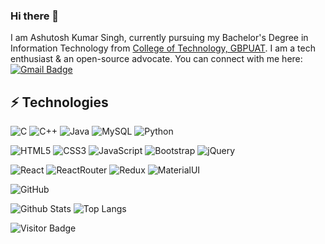 ### Hi there 👋

I am Ashutosh Kumar Singh, currently pursuing my Bachelor's Degree in Information Technology from [College of Technology, GBPUAT](http://gbpuat-tech.ac.in/index.php). I am a tech enthusiast & an open-source advocate. You can connect with me here: [![Gmail Badge](https://img.shields.io/badge/-ashutosh44ks@gmail.com-c14438?style=flat-square&logo=Gmail&logoColor=white&link=mailto:ashutosh44ks@gmail.com)](mailto:ashutosh44ks@gmail.com) 
<!-- [![Linkedin Badge](https://img.shields.io/badge/-ashutosh44ks-blue?style=flat-square&logo=Linkedin&logoColor=white&link=https://www.linkedin.com/in/ashutosh44ks/)](https://www.linkedin.com/in/ashutosh44ks/) -->



## ⚡ Technologies

![C](https://img.shields.io/badge/c-%2300599C.svg?style=for-the-badge&logo=c&logoColor=white)
![C++](https://img.shields.io/badge/c++-%2300599C.svg?style=for-the-badge&logo=c%2B%2B&logoColor=white)
![Java](https://img.shields.io/badge/-java-E34A86?style=for-the-badge&logo=java)
![MySQL](https://img.shields.io/badge/-MySQL-black?style=for-the-badge&logo=mysql)
![Python](https://img.shields.io/badge/-Python-black?style=for-the-badge&logo=Python)

![HTML5](https://img.shields.io/badge/-HTML5-E34F26?style=for-the-badge&logo=html5&logoColor=white)
![CSS3](https://img.shields.io/badge/-CSS3-1572B6?style=for-the-badge&logo=css3)
![JavaScript](https://img.shields.io/badge/-JavaScript-black?style=for-the-badge&logo=javascript)
![Bootstrap](https://img.shields.io/badge/-Bootstrap-563D7C?style=for-the-badge&logo=bootstrap)
![jQuery](https://img.shields.io/badge/jQuery-0769AD?style=for-the-badge&logo=jquery&logoColor=white)

![React](https://img.shields.io/badge/-React-black?style=for-the-badge&logo=react)
![ReactRouter](https://img.shields.io/badge/React_Router-CA4245?style=for-the-badge&logo=react-router&logoColor=white)
![Redux](https://img.shields.io/badge/-Redux-563D7C?style=for-the-badge&logo=redux)
![MaterialUI](https://img.shields.io/badge/Material%20UI-007FFF?style=for-the-badge&logo=mui&logoColor=white)


![GitHub](https://img.shields.io/badge/-GitHub-181717?style=for-the-badge&logo=github)

![Github Stats](https://github-readme-stats.vercel.app/api?username=ashutosh44ks&count_private=true&show_icons=true&include_all_commits=true)
![Top Langs](https://github-readme-stats.vercel.app/api/top-langs/?username=ashutosh44ks&hide=TeX&layout=compact)

![Visitor Badge](https://visitor-badge.laobi.icu/badge?page_id=ashutosh44ks)
<!--
**ashutosh44ks/ashutosh44ks** is a ✨ _special_ ✨ repository because its `README.md` (this file) appears on your GitHub profile.

Here are some ideas to get you started:

- 🔭 I’m currently working on ... my FrontEnd Skills
- 🌱 I’m currently learning ... React
- 👯 I’m looking to collaborate on ... 
- 🤔 I’m looking for help with ...
- 💬 Ask me about ...
- 📫 How to reach me: ...
- 😄 Pronouns: ... He/Him
- ⚡ Fun fact: ... 
-->
